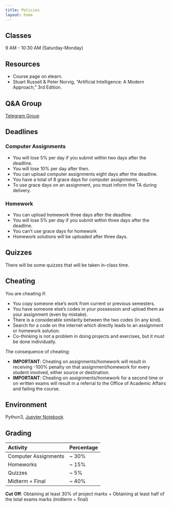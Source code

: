 ```yaml
---
title: Policies
layout: home
---
```


## Classes

9 AM - 10:30 AM (Saturday-Monday)

## Resources

- Course page on elearn.
- Stuart Russell & Peter Norvig, “Artificial Intelligence: A Modern Approach,” 3rd Edition.

## Q&A Group

[Telegram Group](https://t.me/+TrOfIGruXE0wMzQ8)

## Deadlines

### Computer Assignments

- You will lose 5% per day if you submit within two days after the deadline.
- You will lose 10% per day after then.
- You can upload computer assignments eight days after the deadline.
- You have a total of 8 grace days for computer assignments.
- To use grace days on an assignment, you must inform the TA during delivery.

### Homework

- You can upload homework three days after the deadline.
- You will lose 5% per day if you submit within three days after the deadline.
- You can’t use grace days for homework
- Homework solutions will be uploaded after three days.

## Quizzes

There will be some quizzes that will be taken in-class time.

## Cheating 

You are cheating if:
- You copy someone else’s work from current or previous semesters.
- You have someone else’s codes in your possession and upload them as your assignment (even by mistake).
- There is a considerable similarity between the two codes (in any kind).
- Search for a code on the internet which directly leads to an assignment or homework solution.
- Co-thinking is not a problem in doing projects and exercises, but it must be done individually.

The consequence of cheating:
- **IMPORTANT**: Cheating on assignments/homework will result in receiving -100% penalty on that assignment/homework for every student involved, either source or destination.
- **IMPORTANT**: Cheating on assignments/homework for a second time or on written exams will result in a referral to the Office of Academic Affairs and failing the course.

## Environment

Python3, [Jupyter Notebook](https://jupyter.org/)

## Grading

| Activity | Percentage |
|:-------------|:------------------|
| Computer Assignments | ~ 30% |
| Homeworks | ~ 15% |
| Quizzes | ~ 5% |
| Midterm + Final | ~ 40% |

**Cut Off**: Obtaining at least 30% of project marks +
Obtaining at least half of the total exams marks (midterm + final)

